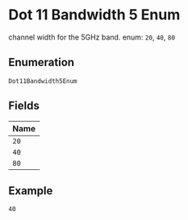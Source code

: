 
# Dot 11 Bandwidth 5 Enum

channel width for the 5GHz band. enum: `20`, `40`, `80`

## Enumeration

`Dot11Bandwidth5Enum`

## Fields

| Name |
|  --- |
| `20` |
| `40` |
| `80` |

## Example

```
40
```

